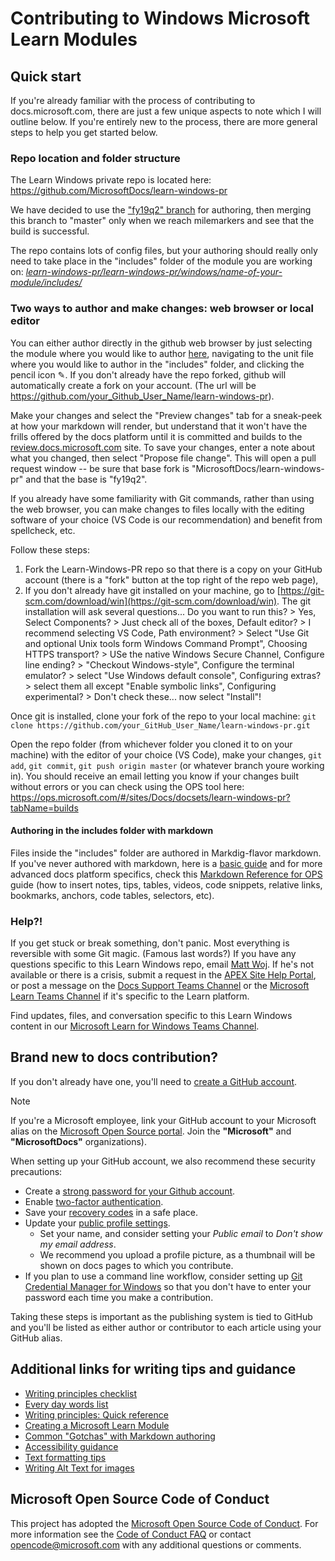 # Contributing to Windows Microsoft Learn Modules

## Quick start

If you're already familiar with the process of contributing to docs.microsoft.com, there are just a few unique aspects to note which I will outline below. If you're entirely new to the process, there are more general steps to help you get started below. 

### Repo location and folder structure

The Learn Windows private repo is located here: https://github.com/MicrosoftDocs/learn-windows-pr

We have decided to use the ["fy19q2" branch](https://github.com/MicrosoftDocs/learn-windows-pr/tree/fy19q2/) for authoring, then merging this branch to "master" only when we reach milemarkers and see that the build is successful. 

The repo contains lots of config files, but your authoring should really only need to take place in the "includes" folder of the module you are working on: [*learn-windows-pr/learn-windows-pr/windows/name-of-your-module/includes/*](https://github.com/MicrosoftDocs/learn-windows-pr/tree/fy19q2/learn-windows-pr/windows/Introduction/includes)

### Two ways to author and make changes: web browser or local editor

You can either author directly in the github web browser by just selecting the module where you would like to author [here](https://github.com/MicrosoftDocs/learn-windows-pr/tree/fy19q2/learn-windows-pr/windows), navigating to the unit file where you would like to author in the "includes" folder, and clicking the pencil icon ✎. If you don't already have the repo forked, github will automatically create a fork on your account. (The url will be https://github.com/your_Github_User_Name/learn-windows-pr). 

Make your changes and select the "Preview changes" tab for a sneak-peek at how your markdown will render, but understand that it won't have the frills offered by the docs platform until it is committed and builds to the [review.docs.microsoft.com](https://review.docs.microsoft.com/en-us/learn-windows/windows/keepinguptodate/2-keeping-your-tools-up-to-date?branch=fy19q2) site. To save your changes, enter a note about what you changed, then select "Propose file change". This will open a pull request window -- be sure that base fork is "MicrosoftDocs/learn-windows-pr" and that the base is "fy19q2".   

If you already have some familiarity with Git commands, rather than using the web browser, you can make changes to files locally with the editing software of your choice (VS Code is our recommendation) and benefit from spellcheck, etc. 

Follow these steps:
1) Fork the Learn-Windows-PR repo so that there is a copy on your GitHub account (there is a "fork" button at the top right of the repo web page), 
2) If you don't already have git installed on your machine, go to [https://git-scm.com/download/win](https://git-scm.com/download/win). The git installation will ask several questions... Do you want to run this? > Yes, Select Components? > Just check all of the boxes, Default editor? > I recommend selecting VS Code, Path environment? > Select "Use Git and optional Unix tools form Windows Command Prompt", Choosing HTTPS transport? > USe the native Windows Secure Channel, Configure line ending? > "Checkout Windows-style", Configure the terminal emulator? > select "Use Windows default console", Configuring extras? > select them all except "Enable symbolic links", Configuring experimental? > Don't check these... now select "Install"!  

Once git is installed, clone your fork of the repo to your local machine: `git clone https://github.com/your_GitHub_User_Name/learn-windows-pr.git`

Open the repo folder (from whichever folder you cloned it to on your machine) with the editor of your choice (VS Code), make your changes, `git add`, `git commit`, `git push origin master` (or whatever branch youre working in). You should receive an email letting you know if your changes built without errors or you can check using the OPS tool here: https://ops.microsoft.com/#/sites/Docs/docsets/learn-windows-pr?tabName=builds

#### Authoring in the includes folder with markdown

Files inside the "includes" folder are authored in Markdig-flavor markdown. If you've never authored with markdown, here is a [basic guide](https://review.docs.microsoft.com/en-us/help/contribute/media/documents/markdown-cheatsheet.pdf) and for more advanced docs platform specifics, check this [Markdown Reference for OPS](https://review.docs.microsoft.com/en-us/help/contribute/markdown-reference?branch=master) guide (how to insert notes, tips, tables, videos, code snippets, relative links, bookmarks, anchors, code tables, selectors, etc).

### Help?!

If you get stuck or break something, don't panic. Most everything is reversible with some Git magic. (Famous last words?) If you have any questions specific to this Learn Windows repo, email [Matt Woj](mailto:mattwoj@microsoft.com). If he's not available or there is a crisis, submit a request in the [APEX Site Help Portal](https://sitehelp.microsoft.com/), or post a message on the [Docs Support Teams Channel](https://teams.microsoft.com/l/team/19%3a7ecffca1166a4a3986fed528cf0870ee%40thread.skype/conversations?groupId=de9ddba4-2574-4830-87ed-41668c07a1ca&tenantId=72f988bf-86f1-41af-91ab-2d7cd011db47) or the [Microsoft Learn Teams Channel](https://teams.microsoft.com/l/team/19%3ae71b47303a114990a3f0748661f48929%40thread.skype/conversations?groupId=2cd70980-6c76-45e6-8b88-02ea0b1fd561&tenantId=72f988bf-86f1-41af-91ab-2d7cd011db47) if it's specific to the Learn platform.

Find updates, files, and conversation specific to this Learn Windows content in our [Microsoft Learn for Windows Teams Channel](https://teams.microsoft.com/l/team/19%3ab0c1b8781ef540fe9a220938f2e1b1f1%40thread.skype/conversations?groupId=06f9cdc1-0cb2-4c50-a232-6d4fe2940bd9&tenantId=72f988bf-86f1-41af-91ab-2d7cd011db47).

## Brand new to docs contribution?

If you don't already have one, you'll need to [create a GitHub account](https://github.com/join).

>[!NOTE]
>If you're a Microsoft employee, link your GitHub account to your Microsoft alias on the [Microsoft Open Source portal](https://repos.opensource.microsoft.com/). Join the **"Microsoft"** and **"MicrosoftDocs"** organizations).

When setting up your GitHub account, we also recommend these security precautions:
- Create a [strong password for your Github account](https://github.com/settings/admin).
- Enable [two-factor authentication](https://github.com/settings/two_factor_authentication/configure).
- Save your [recovery codes](https://github.com/settings/auth/recovery-codes) in a safe place.
- Update your [public profile settings](https://github.com/settings/profile).
   - Set your name, and consider setting your *Public email* to *Don't show my email address*.
   - We recommend you upload a profile picture, as a thumbnail will be shown on docs pages to which you contribute.
- If you plan to use a command line workflow, consider setting up [Git Credential Manager for Windows](https://github.com/Microsoft/Git-Credential-Manager-for-Windows/releases/latest) so that you don't have to enter your password each time you make a contribution.

Taking these steps is important as the publishing system is tied to GitHub and you'll be listed as either author or contributor to each article using your GitHub alias.

## Additional links for writing tips and guidance

- [Writing principles checklist](https://review.docs.microsoft.com/en-us/help/contribute/writing-principles-checklist?branch=master)
- [Every day words list](https://review.docs.microsoft.com/en-us/help/contribute/writing-principles-everyday-words?branch=master)
- [Writing principles: Quick reference](https://review.docs.microsoft.com/en-us/help/contribute/writing-principles-voice-job-aid?branch=master)
- [Creating a Microsoft Learn Module](https://review.docs.microsoft.com/en-us/learn-docs/docs/create-a-module?branch=master)
- [Common "Gotchas" with Markdown authoring](https://review.docs.microsoft.com/en-us/help/contribute/contribute-how-to-write-use-markdown?branch=master#gotchas-and-troubleshooting)
- [Accessibility guidance](https://review.docs.microsoft.com/en-us/help/contribute/contribute-accessibility-guidelines?branch=master)
- [Text formatting tips](https://review.docs.microsoft.com/en-us/help/contribute/text-formatting-guidelines?branch=master)
- [Writing Alt Text for images](https://review.docs.microsoft.com/en-us/help/contribute/contribute-alt-text?branch=master)

## Microsoft Open Source Code of Conduct
This project has adopted the [Microsoft Open Source Code of Conduct](https://opensource.microsoft.com/codeofconduct/).
For more information see the [Code of Conduct FAQ](https://opensource.microsoft.com/codeofconduct/faq/) or contact [opencode@microsoft.com](mailto:opencode@microsoft.com) with any additional questions or comments.
